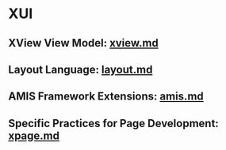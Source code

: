 # XUI

## XView View Model: [xview.md](xview.md)

## Layout Language: [layout.md](layout.md)

## AMIS Framework Extensions: [amis.md](amis.md)

## Specific Practices for Page Development: [xpage.md](xpage.md)
<!-- SOURCE_MD5:24124981a84d75dac334d5a6fdeeb49e-->
